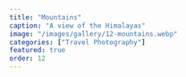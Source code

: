 ```yaml
---
title: "Mountains"
caption: "A view of the Himalayas"
image: "/images/gallery/12-mountains.webp"
categories: ["Travel Photography"]
featured: true
order: 12
---
```

